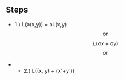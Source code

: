## Steps
* 1.) L(a(x,y)) = aL(x,y)
$$\text{or}$$
$$L\left(ax+ay\right)$$
$$\text{or}$$
$$$$
- * 2.) L((x, y) + (x'+y'))